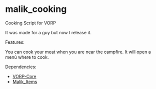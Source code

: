 # malik_cooking
Cooking Script for VORP 

It was made for a guy but now I release it.


Features: 

  You can cook your meat when you are near the campfire.
  It will open a menù where to cook.
  
  
  
Dependencies:

- <a href="https://github.com/VORPCORE/VORP-Core">VORP-Core</a>
- <a href="https://github.com/MalikTM/malik_items">Malik_Items</a>
